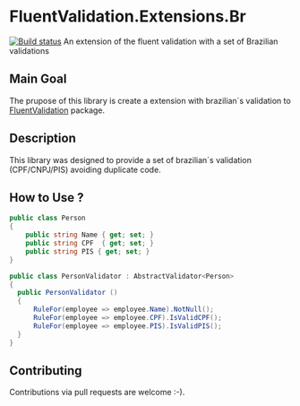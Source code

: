 
# FluentValidation.Extensions.Br

[![Build status](https://ci.appveyor.com/api/projects/status/497l6ojfocc7v4m0?svg=true)](https://ci.appveyor.com/project/LucasMendesl/fluentvalidation-extensions-br) 
An extension of the fluent validation with a set of Brazilian validations

## Main Goal
The prupose of this library is create a extension with brazilian´s validation to [FluentValidation](https://github.com/JeremySkinner/FluentValidation) package.

## Description
This library was designed to provide a set of brazilian´s validation (CPF/CNPJ/PIS) avoiding duplicate code.    

## How to Use ?
```csharp
public class Person 
{
    public string Name { get; set; }
    public string CPF  { get; set; }
    public string PIS { get; set; }
}

public class PersonValidator : AbstractValidator<Person>
{
  public PersonValidator ()
  {
      RuleFor(employee => employee.Name).NotNull();
      RuleFor(employee => employee.CPF).IsValidCPF();
      RuleFor(employee => employee.PIS).IsValidPIS();
  }
}
```
## Contributing
Contributions via pull requests are welcome :-).
